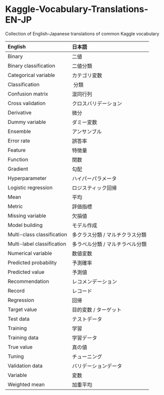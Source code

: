 # Kaggle-Vocabulary-Translations-EN-JP
Collection of English-Japanese translations of common Kaggle vocabulary

| English | 日本語 |
|:--- |:--------------------------- |
| Binary | 二値 |
| Binary classification | 二値分類 |
| Categorical variable | カテゴリ変数 |
| Classification | 分類 |
| Confusion matrix | 混同行列 |
| Cross validation | クロスバリデーション |
| Derivative | 微分 |
| Dummy variable | ダミー変数 |
| Ensemble | アンサンブル |
| Error rate | 誤答率 |
| Feature | 特徴量 |
| Function | 関数 |
| Gradient | 勾配 |
| Hyperparameter | ハイパーパラメータ |
| Logistic regression | ロジスティック回帰 |
| Mean | 平均 |
| Metric | 評価指標 |
| Missing variable | 欠損値 |
| Model building | モデル作成 |
| Multi-class classification | 多クラス分類 / マルチクラス分類 |
| Multi-label classification | 多ラベル分類 / マルチラベル分類 |
| Numerical variable | 数値変数 |
| Predicted probability | 予測確率 |
| Predicted value | 予測値 |
| Recommendation | レコメンデーション |
| Record | レコード |
| Regression | 回帰 |
| Target value | 目的変数 / ターゲット |
| Test data | テストデータ |
| Training | 学習 |
| Training data | 学習データ |
| True value | 真の値 |
| Tuning | チューニング |
| Validation data | バリデーションデータ |
| Variable | 変数 |
| Weighted mean | 加重平均 |